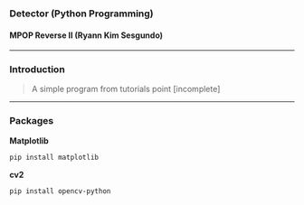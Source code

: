 ### Detector (Python Programming)
#### MPOP Reverse II (Ryann Kim Sesgundo)
---
### Introduction
> A simple program from tutorials point [incomplete]
---
### Packages
**Matplotlib**
```Bash
pip install matplotlib
```
**cv2**
```Bash
pip install opencv-python
```